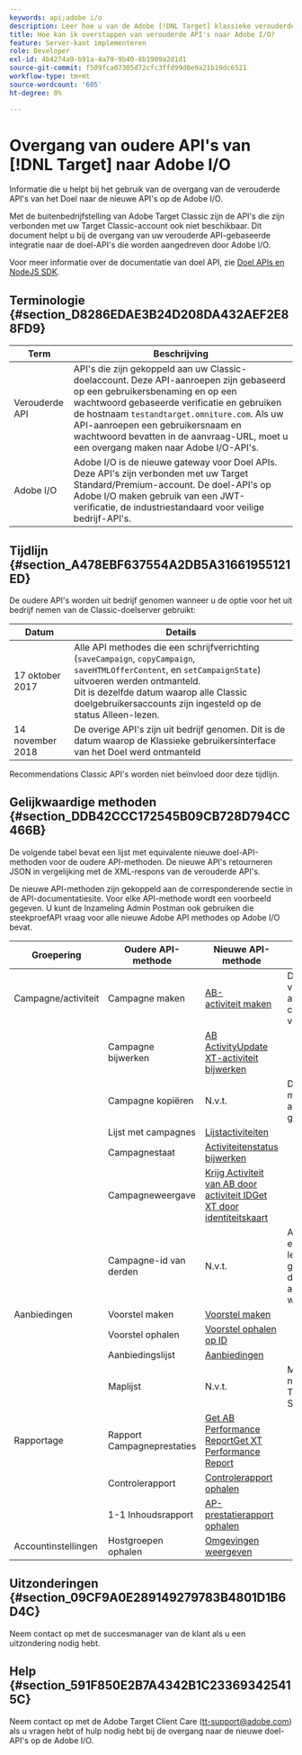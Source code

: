 ```yaml
---
keywords: api;adobe i/o
description: Leer hoe u van de Adobe [!DNL Target] klassieke verouderde API's overgaat naar de nieuwe API's op de Adobe I/O.
title: Hoe kan ik overstappen van verouderde API's naar Adobe I/O?
feature: Server-kant implementeren
role: Developer
exl-id: 4b4274a9-b91a-4a79-9b40-8b1909a2d1d1
source-git-commit: f509fca07305d72cfc3ffd99d0e9a21b19dc6521
workflow-type: tm+mt
source-wordcount: '605'
ht-degree: 0%

---
```


# Overgang van oudere API&#39;s van [!DNL Target] naar Adobe I/O

Informatie die u helpt bij het gebruik van de overgang van de verouderde API&#39;s van het Doel naar de nieuwe API&#39;s op de Adobe I/O.

Met de buitenbedrijfstelling van Adobe Target Classic zijn de API&#39;s die zijn verbonden met uw Target Classic-account ook niet beschikbaar. Dit document helpt u bij de overgang van uw verouderde API-gebaseerde integratie naar de doel-API&#39;s die worden aangedreven door Adobe I/O.

Voor meer informatie over de documentatie van doel API, zie [Doel APIs en NodeJS SDK](/help/c-implementing-target/c-api-and-sdk-overview/api-and-sdk-overview.md#concept_5718EC1FF2ED4436935D0BCCD7AA29A6).

## Terminologie {#section_D8286EDAE3B24D208DA432AEF2E88FD9}

| Term | Beschrijving |
|--- |--- |
| Verouderde API | API&#39;s die zijn gekoppeld aan uw Classic-doelaccount. Deze API-aanroepen zijn gebaseerd op een gebruikersbenaming en op een wachtwoord gebaseerde verificatie en gebruiken de hostnaam `testandtarget.omniture.com`. Als uw API-aanroepen een gebruikersnaam en wachtwoord bevatten in de aanvraag-URL, moet u een overgang maken naar Adobe I/O-API&#39;s. |
| Adobe I/O | Adobe I/O is de nieuwe gateway voor Doel APIs. Deze API&#39;s zijn verbonden met uw Target Standard/Premium-account. De doel-API&#39;s op Adobe I/O maken gebruik van een JWT-verificatie, de industriestandaard voor veilige bedrijf-API&#39;s. |

## Tijdlijn {#section_A478EBF637554A2DB5A31661955121ED}

De oudere API&#39;s worden uit bedrijf genomen wanneer u de optie voor het uit bedrijf nemen van de Classic-doelserver gebruikt:

| Datum | Details |
|--- |--- |
| 17 oktober 2017 | Alle API methodes die een schrijfverrichting (`saveCampaign`, `copyCampaign`, `saveHTMLOfferContent`, en `setCampaignState`) uitvoeren werden ontmanteld.<br>Dit is dezelfde datum waarop alle Classic doelgebruikersaccounts zijn ingesteld op de status Alleen-lezen. |
| 14 november 2018 | De overige API&#39;s zijn uit bedrijf genomen. Dit is de datum waarop de Klassieke gebruikersinterface van het Doel werd ontmanteld |

Recommendations Classic API&#39;s worden niet beïnvloed door deze tijdlijn.

## Gelijkwaardige methoden {#section_DDB42CCC172545B09CB728D794CC466B}

De volgende tabel bevat een lijst met equivalente nieuwe doel-API-methoden voor de oudere API-methoden. De nieuwe API&#39;s retourneren JSON in vergelijking met de XML-respons van de verouderde API&#39;s.

De nieuwe API-methoden zijn gekoppeld aan de corresponderende sectie in de API-documentatiesite. Voor elke API-methode wordt een voorbeeld gegeven. U kunt de Inzameling Admin Postman ook gebruiken die steekproefAPI vraag voor alle nieuwe Adobe API methodes op Adobe I/O bevat.

| Groepering | Oudere API-methode | Nieuwe API-methode | Notities |
|--- |--- |--- |--- |
| Campagne/activiteit | Campagne maken | [AB-](https://developers.adobetarget.com/api/#create-ab-activity)<br>[activiteit maken](https://developers.adobetarget.com/api/#create-xt-activity) | De nieuwe APIs verstrekt afzonderlijke creeert methodes voor AB en XT |
|  | Campagne bijwerken | [AB ](https://developers.adobetarget.com/api/#update-ab-activity)<br>[ActivityUpdate XT-activiteit bijwerken](https://developers.adobetarget.com/api/#update-xt-activity) |  |
|  | Campagne kopiëren | N.v.t. | De API&#39;s voor het maken van activiteiten gebruiken |
|  | Lijst met campagnes | [Lijstactiviteiten](https://developers.adobetarget.com/api/#list-activities) |  |
|  | Campagnestaat | [Activiteitenstatus bijwerken](https://developers.adobetarget.com/api/#update-activity-state) |  |
|  | Campagneweergave | [Krijg Activiteit van AB door ](https://developers.adobetarget.com/api/#get-ab-activity-by-id)<br>[activiteit IDGet XT door identiteitskaart](https://developers.adobetarget.com/api/#get-xt-activity-by-id) |  |
|  | Campagne-id van derden | N.v.t. | Als u een id van een andere leverancier gebruikt, kunnen de relevante activiteitsmethoden worden gebruikt |
| Aanbiedingen | Voorstel maken | [Voorstel maken](https://developers.adobetarget.com/api/#create-offer) |  |
|  | Voorstel ophalen | [Voorstel ophalen op ID](https://developers.adobetarget.com/api/#get-offer-by-id) |  |
|  | Aanbiedingslijst | [Aanbiedingen](https://developers.adobetarget.com/api/#list-offers) |  |
|  | Maplijst | N.v.t. | Mappen worden niet ondersteund in Target Standard/Premium |
| Rapportage | Rapport Campagneprestaties | [Get AB Performance ](https://developers.adobetarget.com/api/#get-ab-performance-report)<br>[ReportGet XT Performance Report](https://developers.adobetarget.com/api/#get-xt-performance-report) |  |
|  | Controlerapport | [Controlerapport ophalen](https://developers.adobetarget.com/api/#get-audit-report) |  |
|  | 1-1 Inhoudsrapport | [AP-prestatierapport ophalen](https://developers.adobetarget.com/api/#get-ap-activity-performance-report) |  |
| Accountinstellingen | Hostgroepen ophalen | [Omgevingen weergeven](https://developers.adobetarget.com/api/#list-environments) |  |

## Uitzonderingen {#section_09CF9A0E289149279783B4801D1B6D4C}

Neem contact op met de succesmanager van de klant als u een uitzondering nodig hebt.

## Help {#section_591F850E2B7A4342B1C233693425415C}

Neem contact op met de Adobe Target Client Care (tt-support@adobe.com) als u vragen hebt of hulp nodig hebt bij de overgang naar de nieuwe doel-API&#39;s op de Adobe I/O.
